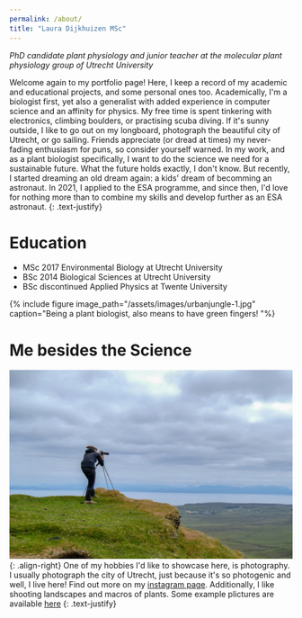 ```yaml
---
permalink: /about/
title: "Laura Dijkhuizen MSc"
---
```

_PhD candidate plant physiology and junior teacher at the molecular plant physiology group of Utrecht University_


Welcome again to my portfolio page! 
Here, I keep a record of my academic and educational projects, and some personal ones too. 
Academically, I'm a biologist first, yet also a generalist with added experience in computer science and an affinity for physics. 
My free time is spent tinkering with electronics, climbing boulders, or practising scuba diving. 
If it's sunny outside, I like to go out on my longboard, photograph the beautiful city of Utrecht, or go sailing.
Friends appreciate (or dread at times) my never-fading enthusiasm for puns, so consider yourself warned. 
In my work, and as a plant biologist specifically, I want to do the science we need for a sustainable future. 
What the future holds exactly, I don't know. 
But recently, I started dreaming an old dream again: a kids' dream of becomming an astronaut. 
In 2021, I applied to the ESA programme, and since then, I'd love for nothing more than to combine my skills and develop further as an ESA astronaut. 
{: .text-justify}


# Education
 * MSc 2017 Environmental Biology at Utrecht University
 * BSc 2014 Biological Sciences at Utrecht University
 * BSc discontinued Applied Physics at Twente University

{% include figure image_path="/assets/images/urbanjungle-1.jpg" caption="Being a plant biologist, also means to have green fingers! "%}

# Me besides the Science
![](/assets/images/schotland_camera.jpg){: .align-right}
One of my hobbies I'd like to showcase here, is photography.
I usually photograph the city of Utrecht, just because it's so photogenic and well, I live here! 
Find out more on my [instagram page](https://instagram.com/laura_in_utrecht). 
Additionally, I like shooting landscapes and macros of plants. 
Some example plictures are available [here](/photograph)
{: .text-justify}




